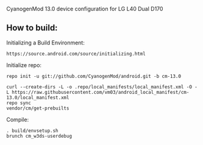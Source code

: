 CyanogenMod 13.0 device configuration for LG L40 Dual D170

How to build:
-------------

Initializing a Build Environment:

    https://source.android.com/source/initializing.html

Initialize repo:

    repo init -u git://github.com/CyanogenMod/android.git -b cm-13.0

    curl --create-dirs -L -o .repo/local_manifests/local_manifest.xml -O -L https://raw.githubusercontent.com/vm03/android_local_manifest/cm-13.0/local_manifest.xml
    repo sync
    vendor/cm/get-prebuilts

Compile:

    . build/envsetup.sh
    brunch cm_w3ds-userdebug
